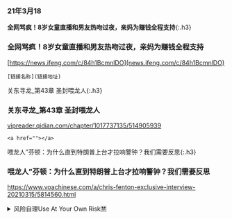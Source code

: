 ### 21年3月18

**全网骂疯！8岁女童直播和男友热吻过夜，亲妈为赚钱全程支持**{:.h3}
### 全网骂疯！8岁女童直播和男友热吻过夜，亲妈为赚钱全程支持
[https://news.ifeng.com/c/84h1BcmnlDO](news.ifeng.com/c/84h1BcmnlDO)

`[链接名称](链接地址)`

关东寻龙_第43章 圣封喂龙人{:.h3}
### 关东寻龙_第43章 圣封喂龙人
<a href="https://vipreader.qidian.com/chapter/1017737135/514905939">vipreader.qidian.com/chapter/1017737135/514905939</a>

```
<a href=""></a>
```

喂龙人”芬顿：为什么直到特朗普上台才拉响警钟？我们需要反思{:.h3}
### 喂龙人”芬顿：为什么直到特朗普上台才拉响警钟？我们需要反思
https://www.voachinese.com/a/chris-fenton-exclusive-interview-20210315/5814560.html

<details>
<summary>风险自理Use At Your Own Risk🈲</summary>
<pre>

艋舺大拜拜 定點舞台 惡魔舞團{:.h3}
<https://www.youtube.com/watch?v=s5w_-9uJpEQ>
hq2.jpg (480×360)<br>
<img src="http://slack-imgs.com/?url=http://i.ytimg.com/vi/s5w_-9uJpEQ/hq2.jpg"><br>
<a href="https://i.ytimg.com/vi/s5w_-9uJpEQ/hq2.jpg">
<br>https://i.ytimg.com/vi/s5w_-9uJpEQ/hq2.jpg</a><hr/>

ICN JUNGBU NATURAL CHAMPIONSHIP Bikini Open{:.h3}
<https://www.youtube.com/watch?v=Y8fYxCHdR1k>
hq720.jpg (360×202)<br>
<img src="http://slack-imgs.com/?url=http://i.ytimg.com/vi/Y8fYxCHdR1k/hq720.jpg?sqp=-oaymwEcCOgCEMoBSFXyq4qpAw4IARUAAIhCGAFwAcABBg==&rs=AOn4CLAg3Ggt7twOaCJxc9Oj00g9MjjZxQ"><br>
<a href="https://i.ytimg.com/vi/Y8fYxCHdR1k/hq720.jpg?sqp=-oaymwEcCOgCEMoBSFXyq4qpAw4IARUAAIhCGAFwAcABBg==&rs=AOn4CLAg3Ggt7twOaCJxc9Oj00g9MjjZxQ">
<br>https://i.ytimg.com/vi/Y8fYxCHdR1k/hq720.jpg?sqp=-oaymwEcCOgCEMoBSFXyq4qpAw4IARUAAIhCGAFwAcABBg==&rs=AOn4CLAg3Ggt7twOaCJxc9Oj00g9MjjZxQ</a><hr/>

바싱슈트 경기모습{:.h3}
<https://www.youtube.com/watch?v=kfB9hmzYmIg>
hq2.jpg (480×270)<br>
<img src="http://slack-imgs.com/?url=http://i.ytimg.com/vi/kfB9hmzYmIg/hq2.jpg?sqp=-oaymwEcCOADEI4CSFXyq4qpAw4IARUAAIhCGAFwAcABBg==&rs=AOn4CLBSkUfehKFOMnU0v2LOq3Nec6MaVg"><br>
<a href="https://i.ytimg.com/vi/kfB9hmzYmIg/hq2.jpg?sqp=-oaymwEcCOADEI4CSFXyq4qpAw4IARUAAIhCGAFwAcABBg==&rs=AOn4CLBSkUfehKFOMnU0v2LOq3Nec6MaVg">
<br>https://i.ytimg.com/vi/kfB9hmzYmIg/hq2.jpg?sqp=-oaymwEcCOADEI4CSFXyq4qpAw4IARUAAIhCGAFwAcABBg==&rs=AOn4CLBSkUfehKFOMnU0v2LOq3Nec6MaVg</a><hr/>

mqdefault_6s.webp (320×180)<br>
<img src="http://slack-imgs.com/?url=http://i.ytimg.com/an_webp/kfB9hmzYmIg/mqdefault_6s.webp?du=3000&sqp=COic4YIG&rs=AOn4CLDxdW8QLEx9IyMauRtooC29aNhSTg"><br>
<a href="https://i.ytimg.com/an_webp/kfB9hmzYmIg/mqdefault_6s.webp?du=3000&sqp=COic4YIG&rs=AOn4CLDxdW8QLEx9IyMauRtooC29aNhSTg">
<br>https://i.ytimg.com/an_webp/kfB9hmzYmIg/mqdefault_6s.webp?du=3000&sqp=COic4YIG&rs=AOn4CLDxdW8QLEx9IyMauRtooC29aNhSTg</a><hr/>

美情报机构：俄罗s诋毁拜登 zg盼特朗普败选{:.h3}
https://www.dw.com/zh/%E7%BE%8E%E6%83%85%E6%8A%A5%E6%9C%BA%E6%9E%84%E4%BF%84%E7%BD%97%E6%96%AF%E8%AF%8B%E6%AF%81%E6%8B%9C%E7%99%BB-%E4%B8%AD%E5%9B%BD%E7%9B%BC%E7%89%B9%E6%9C%97%E6%99%AE%E8%B4%A5%E9%80%89/a-54494806

金cr：我们的海w资产至少14万y以上，这要保护不好，可不得了{:.h3}
https://xw.qq.com/a/video/y3228ykqqax

金c灿r：我们的海w资产至少14万y以上，这要保护不好，可不得了{:.h3}
http://doris.yidianzixun.com/article/V_0EUMCPxK

https://twitter.com/SHFb7mNKTeTIKfb/status/1372405089193787392?s=20
EwvDH_IVoAIs0YO (556×587)<br>
<img src="http://slack-imgs.com/?url=http://pbs.twimg.com/media/EwvDH_IVoAIs0YO?format=png&name=orig"><br>
<a href="https://pbs.twimg.com/media/EwvDH_IVoAIs0YO?format=png&name=orig">
<br>https://pbs.twimg.com/media/EwvDH_IVoAIs0YO?format=png&name=orig</a><hr/>

</pre>
</details>

